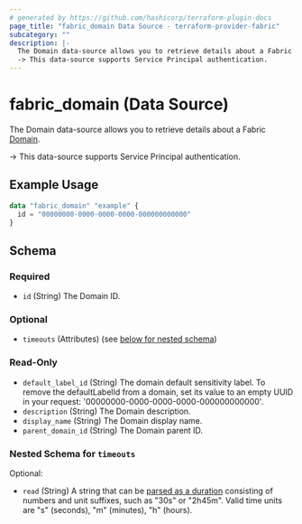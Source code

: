 ```yaml
---
# generated by https://github.com/hashicorp/terraform-plugin-docs
page_title: "fabric_domain Data Source - terraform-provider-fabric"
subcategory: ""
description: |-
  The Domain data-source allows you to retrieve details about a Fabric Domain https://learn.microsoft.com/fabric/governance/domains.
  -> This data-source supports Service Principal authentication.
---
```


# fabric_domain (Data Source)

The Domain data-source allows you to retrieve details about a Fabric [Domain](https://learn.microsoft.com/fabric/governance/domains).

-> This data-source supports Service Principal authentication.

## Example Usage

```terraform
data "fabric_domain" "example" {
  id = "00000000-0000-0000-0000-000000000000"
}
```

<!-- schema generated by tfplugindocs -->
## Schema

### Required

- `id` (String) The Domain ID.

### Optional

- `timeouts` (Attributes) (see [below for nested schema](#nestedatt--timeouts))

### Read-Only

- `default_label_id` (String) The domain default sensitivity label. To remove the defaultLabelId from a domain, set its value to an empty UUID in your request: '00000000-0000-0000-0000-000000000000'.
- `description` (String) The Domain description.
- `display_name` (String) The Domain display name.
- `parent_domain_id` (String) The Domain parent ID.

<a id="nestedatt--timeouts"></a>

### Nested Schema for `timeouts`

Optional:

- `read` (String) A string that can be [parsed as a duration](https://pkg.go.dev/time#ParseDuration) consisting of numbers and unit suffixes, such as "30s" or "2h45m". Valid time units are "s" (seconds), "m" (minutes), "h" (hours).
